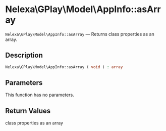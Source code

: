 # Nelexa\GPlay\Model\AppInfo::asArray
`Nelexa\GPlay\Model\AppInfo::asArray` — Returns class properties as an array.

## Description
```php
Nelexa\GPlay\Model\AppInfo::asArray ( void ) : array
```

## Parameters
This function has no parameters.

## Return Values
class properties as an array

